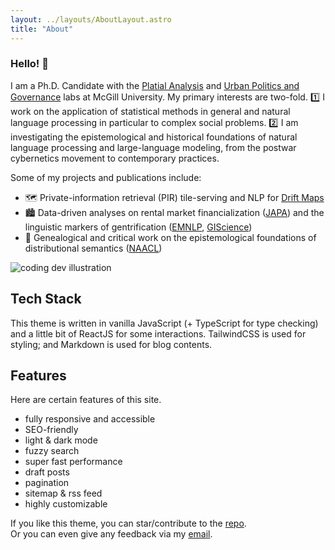 ```yaml
---
layout: ../layouts/AboutLayout.astro
title: "About"
---
```


### Hello! 👋

I am a Ph.D. Candidate with the [Platial Analysis](https://platial.science/) and [Urban Politics and Governance](https://upgo.lab.mcgill.ca/) labs at McGill University. My primary interests are two-fold. 1️⃣ I work on the application of statistical methods in general and natural language processing in particular to complex social problems. 2️⃣ I am investigating the epistemological and historical foundations of natural language processing and large-language modeling, from the postwar cybernetics movement to contemporary practices. 

Some of my projects and publications include:

- 🗺️ Private-information retrieval (PIR) tile-serving and NLP for [Drift Maps](https://driftmaps.net/)
- 🏙️ Data-driven analyses on rental market financialization ([JAPA](https://www.tandfonline.com/doi/full/10.1080/01944363.2022.2126382)) and the linguistic markers of gentrification ([EMNLP](https://arxiv.org/abs/2310.15302), [GIScience](https://drops.dagstuhl.de/opus/volltexte/2023/18911/pdf/LIPIcs-GIScience-2023-16.pdf))
- 📖 Genealogical and critical work on the epistemological foundations of distributional semantics ([NAACL](https://aclanthology.org/2022.naacl-main.327/))


<div>
  <img src="/assets/dev.svg" class="sm:w-1/2 mx-auto" alt="coding dev illustration">
</div>

## Tech Stack

This theme is written in vanilla JavaScript (+ TypeScript for type checking) and a little bit of ReactJS for some interactions. TailwindCSS is used for styling; and Markdown is used for blog contents.

## Features

Here are certain features of this site.

- fully responsive and accessible
- SEO-friendly
- light & dark mode
- fuzzy search
- super fast performance
- draft posts
- pagination
- sitemap & rss feed
- highly customizable

If you like this theme, you can star/contribute to the [repo](https://github.com/satnaing/astro-paper).  
Or you can even give any feedback via my [email](mailto:contact@satnaing.dev).

